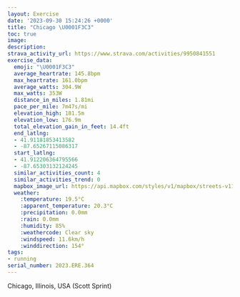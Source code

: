 ```yaml
---
layout: Exercise
date: '2023-09-30 15:24:26 +0000'
title: "Chicago \U0001F3C3"
toc: true
image:
description:
strava_activity_url: https://www.strava.com/activities/9950841551
exercise_data:
  emoji: "\U0001F3C3"
  average_heartrate: 145.8bpm
  max_heartrate: 161.0bpm
  average_watts: 304.9W
  max_watts: 353W
  distance_in_miles: 1.81mi
  pace_per_mile: 7m47s/mi
  elevation_high: 181.5m
  elevation_low: 176.9m
  total_elevation_gain_in_feet: 14.4ft
  end_latlng:
  - 41.91181853413582
  - -87.65267115086317
  start_latlng:
  - 41.912206364795566
  - -87.65303132124245
  similar_activities_count: 4
  similar_activities_trend: 0
  mapbox_image_url: https://api.mapbox.com/styles/v1/mapbox/streets-v11/static/path-5+787af2-1.0(gux~Frw~uO%60ACpADLDh%40VFHVr%40NTRHPE%60A_%40~BuBTWdAcAV%5BzBwArAgAjAu%40%60A%7B%40f%40YHKBEAIi%40cBGc%40FIdAq%40bBqAVYLe%40IyCFoAEi%40Ai%40BsCGwD%3FqECcA%3F%7DCCg%40CSKC_%40A%7DFLoD%3FqAFeE%3FeBFiEB%7BABIBMHCXD~%40BxAAdAFbACzCHfLCNIBU%3F%3FHHtMAh%40QlA),pin-s-s+e5b22e(-87.65322,41.91076),pin-s-f+89ae00(-87.65121000000003,41.91106000000002)/auto/800x800?access_token=pk.eyJ1Ijoiam9zaGJlY2ttYW4iLCJhIjoiY205eWR2aDd1MWZ6djJrbXc4a3M0bWZleiJ9.XiG9OWkNcZk2QzjJbxLB4A
  weather:
    :temperature: 19.5°C
    :apparent_temperature: 20.3°C
    :precipitation: 0.0mm
    :rain: 0.0mm
    :humidity: 85%
    :weathercode: Clear sky
    :windspeed: 11.6km/h
    :winddirection: 154°
tags:
- running
serial_number: 2023.ERE.364
---
```

Chicago, Illinois, USA (Scott Sprint)
